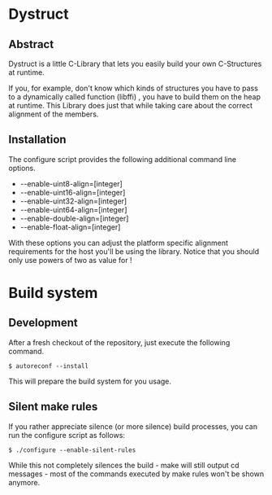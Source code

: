 Dystruct
========

Abstract
--------
Dystruct is a little C-Library that lets you easily build your own
C-Structures at runtime.

If you, for example, don't know which kinds of structures you have to pass to a
dynamically called function (libffi) , you have to build them on the heap at runtime. This
Library does just that while taking care about the correct alignment of the 
members. 

Installation
-----------
The configure script provides the following additional
command line options.

* --enable-uint8-align=[integer] 
* --enable-uint16-align=[integer]
* --enable-uint32-align=[integer]
* --enable-uint64-align=[integer]
* --enable-double-align=[integer]
* --enable-float-align=[integer] 

With these options you can adjust the platform
specific alignment requirements for the host you'll be using
the library. Notice that you should only use powers of two
as value for <integer>!

Build system
============

Development
-----------
After a fresh checkout of the repository, just execute the following command.

    $ autoreconf --install

This will prepare the build system for you usage.

Silent make rules
-----------------
If you rather appreciate silence (or more silence)
build processes, you can run the configure script 
as follows:

    $ ./configure --enable-silent-rules

While this not completely silences the build -
make will still output cd messages -
most of the commands executed by make rules
won't be shown anymore.

